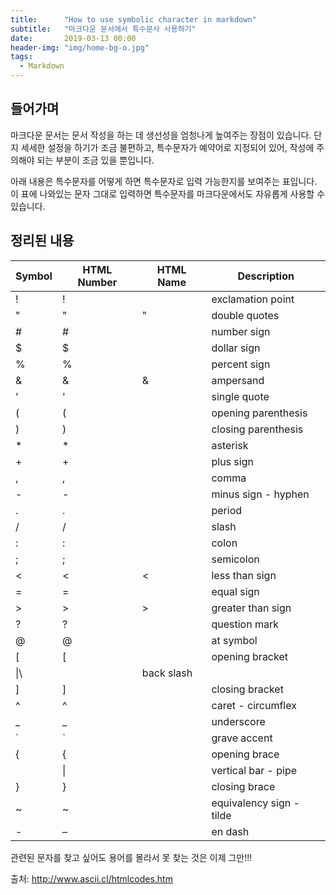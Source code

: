 ```yaml
---
title:      "How to use symbolic character in markdown"
subtitle:   "마크다운 문서에서 특수문사 사용하기"
date:       2019-03-13 00:00 
header-img: "img/home-bg-o.jpg"
tags:
  - Markdown
---
```


## 들어가며

마크다운 문서는 문서 작성을 하는 데 생선성을 엄청나게 높여주는 장점이 있습니다. 단지 세세한 설정을 하기가 조금 불편하고, 특수문자가 예약어로 지정되어 있어, 작성에 주의해야 되는 부분이 조금 있을 뿐입니다. 

아래 내용은 특수문자를 어떻게 하면 특수문자로 입력 가능한지를 보여주는 표입니다. 이 표에 나와있는 문자 그대로 입력하면 특수문자를 마크다운에서도 자유롭게 사용할 수 있습니다. 

## 정리된 내용


Symbol|HTML Number|HTML Name|Description
------|-----------|---------|-----------
!|&#33;|		|exclamation point
"|&#34;|	&quot;|	double quotes
#|&#35;|		|number sign
$|&#36;|		|dollar sign
%|&#37;|		|percent sign
&|&#38;|	&amp;|ampersand
'|&#39;|		|single quote
(|&#40;|		|opening parenthesis
)|&#41;|		|closing parenthesis
*|&#42;|		|asterisk
+|&#43;|		|plus sign
,|&#44;|		|comma
-|&#45;|		|minus sign - hyphen
.|&#46;|		|period
/|&#47;|		|slash
:|&#58;|		|colon
;|&#59;|		|semicolon
<|&#60;|	&lt;|less than sign
=|&#61;|		|equal sign
>|&#62;|	&gt;|greater than sign
?|&#63;|		|question mark
@|&#64;|		|at symbol
[|&#91;|		|opening bracket
\|&#92;|		|back slash
]|&#93;|		|closing bracket
^|&#94;|		|caret - circumflex
_|&#95;|		|underscore
`|&#96;|		|grave accent
{|&#123;|		|opening brace
||&#124;|		|vertical bar - pipe
}|&#125;|		|closing brace
~|&#126;|		|equivalency sign - tilde
-|&#8211;|		|en dash

관련된 문자를 찾고 싶어도 용어를 몰라서 못 찾는 것은 이제 그만!!!

출처: http://www.ascii.cl/htmlcodes.htm

